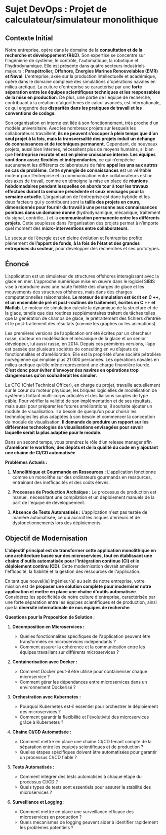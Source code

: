 # Sujet DevOps : Projet de calculateur/simulateur monolithique

## Contexte Initial

Notre entreprise, opère dans le domaine de la **consultation et de la recherche et développement (R&D)**. Son expertise se concentre sur l'ingénierie de système, le contrôle, l'automatique, la robotique et l'hydrodynamique. Elle est présente dans quatre secteurs industriels majeurs : **Parapétrolier, Offshore, Énergies Marines Renouvelables (EMR) et Naval**.
L’entreprise, axée sur la production intellectuelle et académique, opère dans le domaine complexe des simulations d'opérations navales en milieu arctique. La culture d'entreprise se caractérise par une **forte séparation entre les équipes scientifiques techniques et les responsables de la mise en production**. De plus, une partie de l'équipe de recherche, contribuant à la création d'algorithmes de calcul avancés, est internationale, ce qui engendre des **disparités dans les pratiques de travail et les conventions de codage**.

Son organisation en interne est liée à son fonctionnement, très proche d’un modèle universitaire. Avec les nombreux projets sur lesquels les collaborateurs travaillent, **ils ne peuvent s’occuper à plein temps que d’un seul projet à la fois, mais la transversalité des projets induit un échange de connaissances et de techniques permanent.** Cependant, de nouveaux projets, aussi bien internes, nécessitent plus de moyens humains, si bien que **l’entreprise recrute et est en pleine croissance interne**. **Les équipes sont donc assez flexibles et indépendantes**, ce qui n’empêche aucunement les différents collaborateurs de faire **appel les uns aux autres en cas de problème**. Cette **synergie de connaissances** est un véritable moteur pour l’entreprise et la communication entre collaborateurs est un des axes de travail, comme en témoigne la mise en place de **réunions hebdomadaires pendant lesquelles on aborde tour à tour les travaux effectués durant la semaine précédente et ceux envisagés pour la semaine actuelle**. L’organisation de l’entreprise est donc hybride et les deux facteurs qui y contribuent sont la **taille des projets en cours, dimensionnés pour fournir du travail à une personne aux connaissances pointues dans un domaine donné** (hydrodynamique, mécanique, traitement du signal, contrôle...) et la **communication permanente entre les différents projets**. Cette souplesse dans l’organisation des projets permet à n’importe quel moment des **micro-interventions entre collaborateurs**.

Le secteur de l’énergie est en pleine évolution et l’entreprise profite pleinement de **l’apport de fonds, à la fois de l’état et des grandes entreprises du secteur**, pour développer des recherches et ses prototypes.

## Énoncé

L’application est un simulateur de structures offshores interagissant avec la glace en mer. L’approche numérique mise en œuvre dans le logiciel SIBIS vise à reproduire avec une haute fidélité des charges de glace et les mouvements des structures offshores, mais dans des charges computationnelles raisonnables. **Le moteur de simulation est écrit en C ++, et un ensemble de pré et post-routines de traitement, écrites en C ++ et Matlab**. Le moteur de simulation calcule la dynamique de la structure et de la glace, tandis que des routines supplémentaires traitent de tâches telles que la génération de champs de glace, le prétraitement des fichiers d’entrée et le post-traitement des résultats (comme les graphes ou les animations). 

Les premières versions de l’application ont été écrites par un chercheur russe, docteur en modélisation et mécanique de la glace et un senior dévelopeur, lui aussi russe, en 2014. Depuis ces premières versions, l’app est passée par plusieurs sociétés de consulting en vu d’ajouts de fonctionnalités et d’amélioration. Elle est la propriété d’une société pétrolière norvégienne qui emploie plus 21 000 personnes. Les opérations navales en milieu arctique qu’elle mène représentent une charge financière lourde. **C’est donc pour éviter d’envoyer des navires en opérations trop dangereuses qu’on souhaiterait les simuler.**

Le CTO (Chief Technical Officer), en charge du projet, travaille actuellement sur le cœur du moteur physique, les briques logicielles de modélisation de systèmes flottant multi-corps articulés et des liaisons souples de type câble. Pour vérifier la validité de son implémentation et de ses résultats, mais aussi pour préparer les futures améliorations, il souhaite ajouter un module de visualisation. Il a besoin de quelqu’un pour choisir les technologies les plus adaptées à son besoin et commencer la conception du module de visualisation. **Il demande de produire un rapport sur les différentes technologies de visualisations envisagées pour savoir laquelle serait la plus adaptée pour le module**.

Dans un second temps, vous prendrez le rôle d’un release manager afin **d’améliorer le workflow, des dépôts et de la qualité du code en y ajoutant une chaîne de CI/CD automatisée**.

**Problèmes Actuels :**

1. **Monolithique et Gourmande en Ressources :** L'application fonctionne comme un monolithe sur des ordinateurs gourmands en ressources, entraînant des inefficacités et des coûts élevés.

2. **Processus de Production Archaïque :** Le processus de production est manuel, nécessitant une compilation et un déploiement manuels de la part de l'équipe de développement.

3. **Absence de Tests Automatisés :** L'application n'est pas testée de manière automatisée, ce qui accroît les risques d'erreurs et de dysfonctionnements lors des déploiements.

## Objectif de Modernisation

**L'objectif principal est de transformer cette application monolithique en une architecture basée sur des microservices, tout en établissant une chaîne d'outils automatisée pour l'intégration continue (CI) et le déploiement continu (CD)**. Cette modernisation devrait améliorer l'efficacité, la fiabilité et la gestion des ressources de l'application.



En tant que nouvel(le) ingénieur(e) au sein de notre entreprise, votre mission est de **proposer une solution complète pour moderniser notre application et mettre en place une chaîne d'outils automatisée**. Considérez les spécificités de notre culture d'entreprise, caractérisée par une forte séparation entre les équipes scientifiques et de production, ainsi que la **diversité internationale de nos équipes de recherche**.

**Questions pour la Proposition de Solution :**

1. **Décomposition en Microservices :**
   - Quelles fonctionnalités spécifiques de l'application peuvent être transformées en microservices indépendants ?
   - Comment assurer la cohérence et la communication entre les équipes travaillant sur différents microservices ?

2. **Containerisation avec Docker :**
   - Comment Docker peut-il être utilisé pour containeriser chaque microservice ?
   - Comment gérer les dépendances entre microservices dans un environnement Dockerisé ?

3. **Orchestration avec Kubernetes :**
   - Pourquoi Kubernetes est-il essentiel pour orchestrer le déploiement des microservices ?
   - Comment garantir la flexibilité et l'évolutivité des microservices grâce à Kubernetes ?

4. **Chaîne CI/CD Automatisée :**
   - Comment mettre en place une chaîne CI/CD tenant compte de la séparation entre les équipes scientifiques et de production ?
   - Quelles étapes spécifiques doivent être automatisées pour garantir un processus CI/CD fiable ?

5. **Tests Automatisés :**
   - Comment intégrer des tests automatisés à chaque étape du processus CI/CD ?
   - Quels types de tests sont essentiels pour assurer la stabilité des microservices ?

6. **Surveillance et Logging :**
   - Comment mettre en place une surveillance efficace des microservices en production ?
   - Quels mécanismes de logging peuvent aider à identifier rapidement les problèmes potentiels ?
